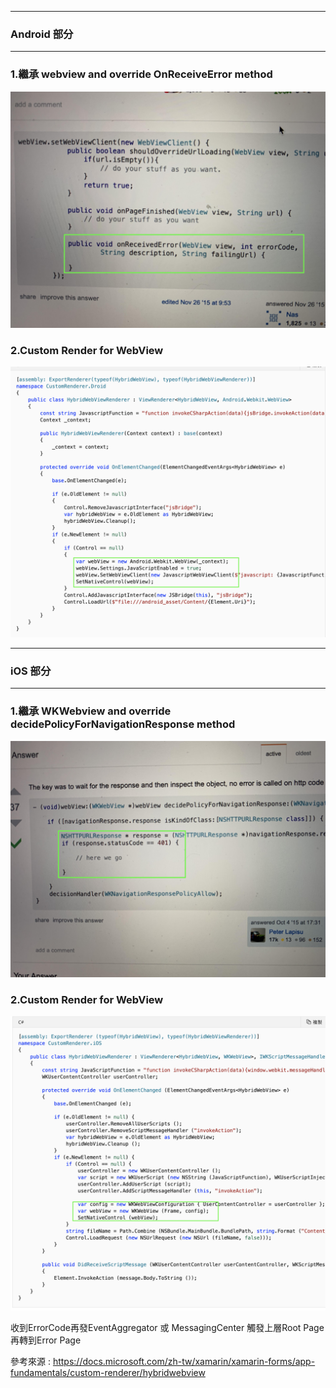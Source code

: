 <hr>
  <h3>Android 部分</h3>
<hr>

<h3>1.繼承  webview and override OnReceiveError method </h3>

![alt tag](https://github.com/eggeggss/HybridWebViewRender/blob/master/Android.jpg)

<h3>2.Custom Render for WebView</h3>

![alt tag](https://github.com/eggeggss/HybridWebViewRender/blob/master/AndroidWebview.png)



<hr> <h3> iOS 部分 </h3> <hr>


<h3>1.繼承  WKWebview and override decidePolicyForNavigationResponse method </h3>

![alt tag](https://github.com/eggeggss/HybridWebViewRender/blob/master/iOS.jpg)


<h3>2.Custom Render for WebView</h3>


![alt tag](https://github.com/eggeggss/HybridWebViewRender/blob/master/iOSWKWebview.png)


收到ErrorCode再發EventAggregator 或 MessagingCenter 觸發上層Root Page再轉到Error Page

參考來源 : https://docs.microsoft.com/zh-tw/xamarin/xamarin-forms/app-fundamentals/custom-renderer/hybridwebview
